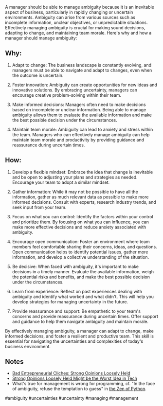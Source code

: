 A manager should be able to manage ambiguity because it is an inevitable aspect of business, particularly in rapidly changing or uncertain environments. Ambiguity can arise from various sources such as incomplete information, unclear objectives, or unpredictable situations. Effectively managing ambiguity is crucial for making sound decisions, adapting to change, and maintaining team morale. Here's why and how a manager should manage ambiguity:

## Why:

1.  Adapt to change: The business landscape is constantly evolving, and managers must be able to navigate and adapt to changes, even when the outcome is uncertain.
    
2.  Foster innovation: Ambiguity can create opportunities for new ideas and innovative solutions. By embracing uncertainty, managers can encourage creative problem-solving within their team.
    
3.  Make informed decisions: Managers often need to make decisions based on incomplete or unclear information. Being able to manage ambiguity allows them to evaluate the available information and make the best possible decision under the circumstances.
    
4.  Maintain team morale: Ambiguity can lead to anxiety and stress within the team. Managers who can effectively manage ambiguity can help maintain team morale and productivity by providing guidance and reassurance during uncertain times.
    

## How:

1.  Develop a flexible mindset: Embrace the idea that change is inevitable and be open to adjusting your plans and strategies as needed. Encourage your team to adopt a similar mindset.
    
2.  Gather information: While it may not be possible to have all the information, gather as much relevant data as possible to make more informed decisions. Consult with experts, research industry trends, and seek input from your team.
    
3.  Focus on what you can control: Identify the factors within your control and prioritize them. By focusing on what you can influence, you can make more effective decisions and reduce anxiety associated with ambiguity.
    
4.  Encourage open communication: Foster an environment where team members feel comfortable sharing their concerns, ideas, and questions. Open communication helps to identify potential issues, gather more information, and develop a collective understanding of the situation.
    
5.  Be decisive: When faced with ambiguity, it's important to make decisions in a timely manner. Evaluate the available information, weigh the potential risks and benefits, and make the best possible decision under the circumstances.
    
6.  Learn from experience: Reflect on past experiences dealing with ambiguity and identify what worked and what didn't. This will help you develop strategies for managing uncertainty in the future.
    
7.  Provide reassurance and support: Be empathetic to your team's concerns and provide reassurance during uncertain times. Offer support and guidance to help them navigate ambiguity and maintain morale.
    

By effectively managing ambiguity, a manager can adapt to change, make informed decisions, and foster a resilient and productive team. This skill is essential for navigating the uncertainties and complexities of today's business environment.

## Notes

- [Bad Entrepreneurial Cliches: Strong Opinions Loosely Held](https://feld.com/archives/2019/05/bad-entrepreneurial-cliches-strong-opinions-loosely-held/)
- [Strong Opinions Loosely Held Might be the Worst Idea in Tech](https://medium.com/swlh/strong-opinions-loosely-held-might-be-the-worst-idea-in-tech-c3e65cb512f1)
- What's true for management is wrong for programming, cf. "In the face of ambiguity, refuse the temptation to guess" in [the Zen of Python](https://inventwithpython.com/blog/2018/08/17/the-zen-of-python-explained/).

<!-- Keywords -->
#ambiguity #uncertainties #uncertainty #managing #management
<!-- /Keywords -->
